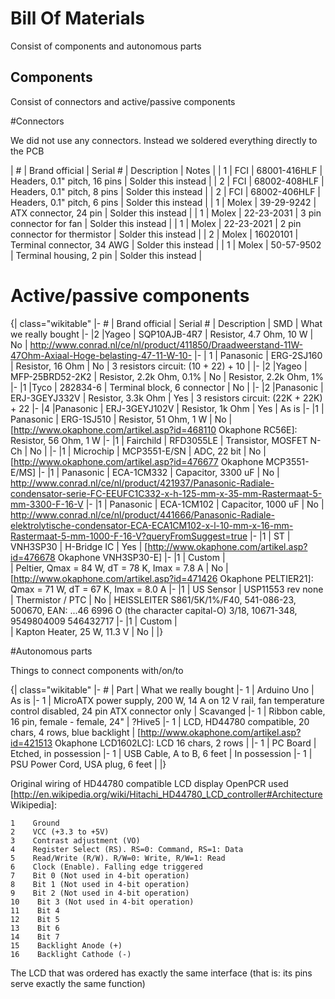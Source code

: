 Bill Of Materials 
=================

Consist of components and autonomous parts

Components
----------

Consist of connectors and active/passive components

#Connectors

We did not use any connectors. Instead we soldered everything directly to the PCB

| # | Brand official | Serial # | Description | Notes |
| 1 | FCI | 68001-416HLF | Headers, 0.1" pitch, 16 pins | Solder this instead |
| 2 | FCI | 68002-408HLF | Headers, 0.1" pitch, 8 pins | Solder this instead |
| 2 | FCI | 68002-406HLF | Headers, 0.1" pitch, 6 pins | Solder this instead |
| 1 | Molex | 39-29-9242 | ATX connector, 24 pin | Solder this instead |
| 1 | Molex | 22-23-2031 | 3 pin connector for fan | Solder this instead |
| 1 | Molex | 22-23-2021 | 2 pin connector for thermistor | Solder this instead |
| 2 | Molex | 16020101 | Terminal connector, 34 AWG | Solder this instead |
| 1 | Molex | 50-57-9502 | Terminal housing, 2 pin | Solder this instead |

# Active/passive components

{| class="wikitable" 
|- # 
| Brand official 
| Serial # 
| Description 
| SMD 
| What we really bought
|- 
|2 
|Yageo 
| SQP10AJB-4R7 
| Resistor, 4.7 Ohm, 10 W 
| No 
| http://www.conrad.nl/ce/nl/product/411850/Draadweerstand-11W-47Ohm-Axiaal-Hoge-belasting-47-11-W-10-
|- 
| 1 
| Panasonic 
| ERG-2SJ160 
| Resistor, 16 Ohm 
| No 
| 3 resistors circuit: (10 + 22) + 10 |
|- 
|2 
|Yageo 
| MFP-25BRD52-2K2 
| Resistor, 2.2k Ohm, 0.1% 
| No 
| Resistor, 2.2k Ohm, 1%
|- 
|1 
|Tyco 
| 282834-6 
| Terminal block, 6 connector 
| No 
|
|- 
|2 
|Panasonic 
| ERJ-3GEYJ332V 
| Resistor, 3.3k Ohm 
| Yes
| 3 resistors circuit: (22K + 22K) + 22
|- 
|4 
|Panasonic 
| ERJ-3GEYJ102V 
| Resistor, 1k Ohm 
| Yes 
| As is
|- 
|1 
| Panasonic 
| ERG-1SJ510 
| Resistor, 51 Ohm, 1 W 
| No 
| [http://www.okaphone.com/artikel.asp?id=468110 Okaphone RC56E]: Resistor, 56 Ohm, 1 W
|- 
|1 
| Fairchild 
| RFD3055LE 
| Transistor, MOSFET N-Ch 
| No 
|
|- 
|1 
| Microchip 
| MCP3551-E/SN 
| ADC, 22 bit 
| No 
| [http://www.okaphone.com/artikel.asp?id=476677 Okaphone MCP3551-E/MS]
|- 
|1 
| Panasonic 
| ECA-1CM332 
| Capacitor, 3300 uF 
| No 
| http://www.conrad.nl/ce/nl/product/421937/Panasonic-Radiale-condensator-serie-FC-EEUFC1C332-x-h-125-mm-x-35-mm-Rastermaat-5-mm-3300-F-16-V
|- 
|1 
| Panasonic 
| ECA-1CM102 
| Capacitor, 1000 uF 
| No 
| http://www.conrad.nl/ce/nl/product/441666/Panasonic-Radiale-elektrolytische-condensator-ECA-ECA1CM102-x-l-10-mm-x-16-mm-Rastermaat-5-mm-1000-F-16-V?queryFromSuggest=true
|- 
|1 
| ST 
| VNH3SP30 
| H-Bridge IC 
| Yes 
| [http://www.okaphone.com/artikel.asp?id=476678 Okaphone VNH3SP30-E]
|- 
|1 
| Custom 
|  
| Peltier, Qmax = 84 W, dT = 78 K, Imax = 7.8 A 
| No 
| [http://www.okaphone.com/artikel.asp?id=471426 Okaphone PELTIER21]: Qmax = 71 W, dT = 67 K, Imax = 8.0 A
|- 
|1 
| US Sensor 
| USP11553 rev none 
| Thermistor / PTC 
| No 
| HEISSLEITER S861/5K/1%/F40, 541-086-23, 500670, EAN: ...46 6996 O (the character capital-O)  3/18, 10671-348, 9549804009 546432717
|- 
|1 
| Custom 
|  
| Kapton Heater, 25 W, 11.3 V 
| No 
|
|}

#Autonomous parts

Things to connect components with/on/to

{| class="wikitable" 
|- # 
| Part 
| What we really bought
|- 1 
| Arduino Uno 
| As is
|- 1 
| MicroATX power supply, 200 W, 14 A on 12 V rail, fan temperature control disabled, 24 pin ATX connector only 
| Scavanged
|- 1 
| Ribbon cable, 16 pin, female - female, 24" 
| ?Hive5
|- 1 
| LCD, HD44780 compatible, 20 chars, 4 rows, blue backlight 
| [http://www.okaphone.com/artikel.asp?id=421513 Okaphone LCD1602LC]: LCD 16 chars, 2 rows 
|
|- 1 
| PC Board 
| Etched, in possession
|- 1 
| USB Cable, A to B, 6 feet 
| In possession
|- 1 
| PSU Power Cord, USA plug, 6 feet 
|
|}


Original wiring of HD44780 compatible LCD display OpenPCR used [http://en.wikipedia.org/wiki/Hitachi_HD44780_LCD_controller#Architecture Wikipedia]:

```
1    Ground
2    VCC (+3.3 to +5V)
3    Contrast adjustment (VO)
4    Register Select (RS). RS=0: Command, RS=1: Data
5    Read/Write (R/W). R/W=0: Write, R/W=1: Read
6    Clock (Enable). Falling edge triggered
7    Bit 0 (Not used in 4-bit operation)
8    Bit 1 (Not used in 4-bit operation)
9    Bit 2 (Not used in 4-bit operation)
10    Bit 3 (Not used in 4-bit operation)
11    Bit 4
12    Bit 5
13    Bit 6
14    Bit 7
15    Backlight Anode (+)
16    Backlight Cathode (-)
```

The LCD that was ordered has exactly the same interface (that is: its pins serve exactly the same function)
